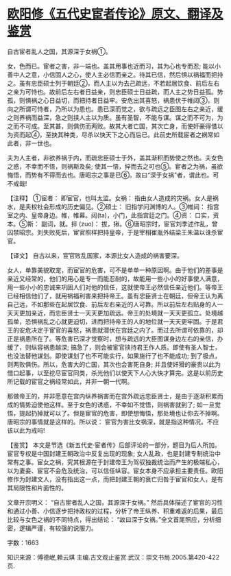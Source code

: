 # [欧阳修《五代史宦者传论》原文、翻译及鉴赏](https://www.vrrw.net/wx/14136.html)

自古宦者乱人之国，其源深于女祸①。

女，色而已。宦者之害，非一端也。盖其用事也近而习，其为心也专而忍; 能以小善中人之意，小信固人之心，使人主必信而亲之。待其已信，然后惧以祸福而把持之。虽有忠臣硕士列于朝廷②，而人主以为去己疏远，不若起居饮食、前后左右之亲为可恃也。故前后左右者日益亲，则忠臣硕士日益疏，而人主之势日益孤。势孤，则惧祸之心日益切，而把持者日益牢。安危出其喜怒，祸患伏于帷闼③，则向之所谓可恃者，乃所以为患也。患已深而觉之，欲与疏远之臣图左右之亲近，缓之则养祸而益深，急之则挟人主以为质。虽有圣智，不能与谋。谋之而不可为，为之而不可成。至其甚，则俱伤而两败。故其大者亡国，其次亡身，而使奸豪得借以为资而起④，至抉其种类，尽杀以快天下之心而后已。此前史所载宦者之祸常如此者，非一世也。

夫为人主者，非欲养祸于内，而疏忠臣硕士于外，盖其渐积而势使之然也。夫女色之惑，不幸而不悟，则祸斯及矣; 使其一悟，捽而去之可也⑤。宦者之为祸，虽欲悔悟，而势有不得而去也。唐昭宗之事是已⑥。故曰“深于女祸”者，谓此也。可不戒哉!

【注释】 ①宦者： 即宦官，也叫太监。女祸： 指由女人造成的灾祸。女人是祸水，是夫权社会形成的历史偏见。②硕士： 旧指学问渊博的人。③帷闼： 指宫室之内、皇帝身边。帷，帷幕。闼(ta)，小门，此指宫廷之门。④资： 口实，资本。⑤斯： 副词，就。捽 (zuo)： 拔，揪。⑥唐昭宗时，宦官刘季述作乱，曾囚禁昭宗。刘失败死后，宦官照样把持皇帝，于是宰相崔胤外结梁王朱温以诛杀宦官。



【译文】 自古以来，宦官败乱国家，本源比女人造成的祸害要深。

女人，单靠美貌取宠，而宦官的危害，可不是单单一种原因啊。由于他们的差事是亲近又经常的，他们的用心是专一而能忍耐的，故能用一些小小的好事使人满意，用一些小小的忠诚来巩固人们对他的信任，这就使帝王必然信任亲近他们。等帝王已经相信他们了，就用祸福利害来把持帝王。虽有忠臣贤士在朝廷，但帝王认为离自己远，不如那些在起居饮食、前后左右亲近的人可靠。所以前后左右贴身的人一天天更加亲近，而忠臣贤士一天天更加疏远。帝王的处境就一天天更孤立。处境越孤单，恐惧祸乱之心就更迫切，进而把持帝王的人的地位就一天天更牢固。于是君王的安危决定于宦官的喜怒，祸患就潜伏在宫廷之内了。而过去所谓可依靠的，却正是祸患所在了。等危害已深才觉察时，想与疏远的大臣图谋身边左右的亲信，办缓了，则纵容祸患越深; 搞急了，则会被宦官挟持君王作人质。即使有圣人智士，也没法替他谋划。即使谋划了也不可能实行，如果施行了也不能成功; 到了极点，则两败俱伤。所以，危害大的亡国，其次也会害死自身; 并且使奸猾的豪贵以此为借口起事，以至挖尽宦官同类，杀光他们以使天下人心大快才算完。这是以前历史所记载的宦官之祸经常如此，并非一朝一代啊。

那做帝王的，并非愿意在宫内纵养祸害而在宫外疏远忠臣贤士，是由于逐渐积累而成的情势迫使他这样。至于女色的诱惑，不幸如不觉悟，则祸害就到了; 如一旦觉悟，提起扔掉就可以了。但是宦官的危害，即使想悔悟，那处境也让你去不掉啊。唐昭宗的事情就是这样的。所以说： 宦官为害比女祸深，就是指这种情况。不应该以此为戒吗!

【鉴赏】 本文是节选《新五代史·宦者传》后部评论的一部分，题目为后人所加。宦官专权是中国封建王朝政治中反复出现的现象; 女人乱政，也是封建专制统治中常有之事。宦女之祸，究其根源在于封建帝王为驾驭独裁统治而产生的极端私心，以为妻妾、宦官不会危及统治，可以信任纵容。宦女本身不应承担主要责任。欧阳修作为封建文人，没有指出这一点，而把封建王朝的衰亡归咎于宦官和女人，是有其局限性和片面性的。

文章开宗明义： “自古宦者乱人之国，其源深于女祸。” 然后具体描述了宦官的习性和通过小善、小信逐步把持政权的过程，分析了帝王纵养、积重难返的后果，最后比较与女色之祸的不同特点，得出结论： “故曰深于女祸。”全文首尾照应，分析细密，逻辑严谨，有较强的说服力。

字数：1663

知识来源：傅德岷,赖云琪 主编.古文观止鉴赏.武汉：崇文书局.2005.第420-422页.

